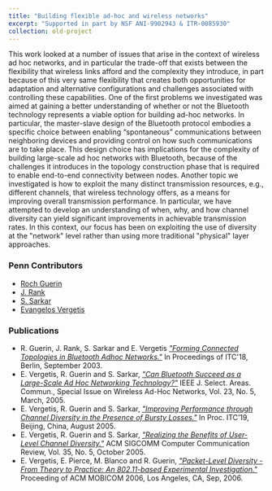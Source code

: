 ```yaml
---
title: "Building flexible ad-hoc and wireless networks"
excerpt: "Supported in part by NSF ANI-9902943 & ITR-0085930"
collection: old-project
---
```


This work looked at a number of issues that arise in the context of wireless ad hoc networks, and in particular the trade-off that exists 
between the flexibility that wireless links afford and the complexity they introduce, in part because of this very same flexibility that 
creates both opportunities for adaptation and alternative configurations and challenges associated with controlling these capabilities.
One of the first problems we investigated was aimed at gaining a better understanding of whether or not the Bluetooth technology represents 
a viable option for building ad-hoc networks. In particular, the master-slave design of the Bluetooth protocol embodies a specific choice
between enabling “spontaneous” communications between neighboring devices and providing control on how such communications are to take place. 
This design choice has implications for the complexity of building large-scale ad hoc networks with Bluetooth, because of the challenges it
introduces in the topology construction phase that is required to enable end-to-end connectivity between nodes. Another topic we investigated
is how to exploit the many distinct transmission resources, e.g., different channels, that wireless technology offers, as a means for improving
overall transmission performance. In particular, we have attempted to develop an understanding of when, why, and how channel diversity can yield
significant improvements in achievable transmission rates. In this context, our focus has been on exploiting the use of diversity at the "network"
level rather than using more traditional "physical" layer approaches.  

### Penn Contributors

* [Roch Guerin](https://www.cse.wustl.edu/~guerin/) 
* [J. Rank](https://www.linkedin.com/in/jacobrank/)
* [S. Sarkar](https://www.seas.upenn.edu/~swati/)
* [Evangelos Vergetis](https://www.linkedin.com/in/vangelisvergetis/)  

### Publications

* R. Guerin, J. Rank, S. Sarkar and E. Vergetis [*"Forming Connected Topologies in Bluetooth Adhoc Networks."*](http://repository.upenn.edu/ese_papers/141/) In Proceedings of ITC'18, Berlin, September 2003.
* E. Vergetis, R. Guerin and S. Sarkar, [*"Can Bluetooth Succeed as a Large-Scale Ad Hoc Networking Technology?"*](http://repository.upenn.edu/ese_papers/75) IEEE J. Select. Areas. Commun., Special Issue on Wireless Ad-Hoc Networks, Vol. 23, No. 5, March, 2005.
* E. Vergetis, R. Guerin and S. Sarkar, [*"Improving Performance through Channel Diversity in the Presence of Bursty Losses."*](http://repository.upenn.edu/ese_papers/111) In Proc. ITC’19, Beijing, China, August 2005.
* E. Vergetis, R. Guerin and S. Sarkar, [*"Realizing the Benefits of User-Level Channel Diversity."*](http://repository.upenn.edu/ese_papers/138/) ACM SIGCOMM Computer Communication Review, Vol. 35, No. 5, October 2005.
* E. Vergetis, E. Pierce, M. Blanco and R. Guerin, [*"Packet-Level Diversity - From Theory to Practice: An 802.11-based Experimental Investigation."*](http://repository.upenn.edu/ese_papers/194) Proceeding of ACM MOBICOM 2006, Los Angeles, CA, Sep, 2006.

